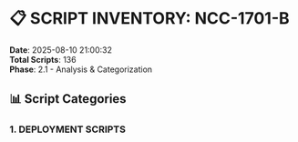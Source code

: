 # 📋 **SCRIPT INVENTORY: NCC-1701-B**
**Date**: 2025-08-10 21:00:32  
**Total Scripts**: 136  
**Phase**: 2.1 - Analysis & Categorization  

## 📊 **Script Categories**

### **1. DEPLOYMENT SCRIPTS**
